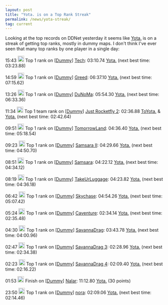 ```yaml
---
layout: post
title: "Yota. is on a Top Rank Streak"
permalink: /news/yota-streak/
tag: current
---
```


Looking at the top records on DDNet yesterday it seems like [Yota.](/players/Yota-46-/) is on a streak of getting top ranks, mostly in dummy maps. I don't think I've ever seen that many top ranks by one player in a single day:

<p><span class="allRecords" style="display:none">2019-11-25</span> 15:43 <img src="/countryflags/GER.png" alt="GER" height="20" /> Top 1 rank on [<a href="https://ddnet.tw/ranks/dummy/">Dummy</a>] <a href="https://ddnet.tw/ranks/dummy/#map-Tech">Tech</a>: 03:10.74 <a href="https://ddnet.tw/players/Yota-46-/">Yota.</a> (next best time: 03:23.88)</p>
<p><span class="allRecords" style="display:none">2019-11-25</span> 14:59 <img src="/countryflags/GER.png" alt="GER" height="20" /> Top 1 rank on [<a href="https://ddnet.tw/ranks/dummy/">Dummy</a>] <a href="https://ddnet.tw/ranks/dummy/#map-Greed">Greed</a>: 06:37.10 <a href="https://ddnet.tw/players/Yota-46-/">Yota.</a> (next best time: 07:15.62)</p>
<p><span class="allRecords" style="display:none">2019-11-25</span> 13:26 <img src="/countryflags/GER.png" alt="GER" height="20" /> Top 1 rank on [<a href="https://ddnet.tw/ranks/dummy/">Dummy</a>] <a href="https://ddnet.tw/ranks/dummy/#map-DuNoMa">DuNoMa</a>: 05:54.30 <a href="https://ddnet.tw/players/Yota-46-/">Yota.</a> (next best time: 06:33.36)</p>
<p><span class="allRecords" style="display:none">2019-11-25</span> 11:34 <img src="/countryflags/GER.png" alt="GER" height="20" /> Top 1 team rank on [<a href="https://ddnet.tw/ranks/dummy/">Dummy</a>] <a href="https://ddnet.tw/ranks/dummy/#map-Just_Rocketfly_2">Just Rocketfly 2</a>: 02:36.88 <a href="https://ddnet.tw/players/ToYota-46-/">ToYota.</a> &amp; <a href="https://ddnet.tw/players/Yota-46-/">Yota.</a> (next best time: 02:42.64)</p>
<p><span class="allRecords" style="display:none">2019-11-25</span> 09:51 <img src="/countryflags/GER.png" alt="GER" height="20" /> Top 1 rank on [<a href="https://ddnet.tw/ranks/dummy/">Dummy</a>] <a href="https://ddnet.tw/ranks/dummy/#map-TomorrowLand">TomorrowLand</a>: 04:36.40 <a href="https://ddnet.tw/players/Yota-46-/">Yota.</a> (next best time: 05:18.54)</p>
<p><span class="allRecords" style="display:none">2019-11-25</span> 09:23 <img src="/countryflags/GER.png" alt="GER" height="20" /> Top 1 rank on [<a href="https://ddnet.tw/ranks/dummy/">Dummy</a>] <a href="https://ddnet.tw/ranks/dummy/#map-Samsara_II">Samsara II</a>: 04:29.66 <a href="https://ddnet.tw/players/Yota-46-/">Yota.</a> (next best time: 04:50.70)</p>
<p><span class="allRecords" style="display:none">2019-11-25</span> 08:51 <img src="/countryflags/GER.png" alt="GER" height="20" /> Top 1 rank on [<a href="https://ddnet.tw/ranks/dummy/">Dummy</a>] <a href="https://ddnet.tw/ranks/dummy/#map-Samsara">Samsara</a>: 04:22.12 <a href="https://ddnet.tw/players/Yota-46-/">Yota.</a> (next best time: 04:34.12)</p>
<p><span class="allRecords" style="display:none">2019-11-25</span> 08:19 <img src="/countryflags/GER.png" alt="GER" height="20" /> Top 1 rank on [<a href="https://ddnet.tw/ranks/dummy/">Dummy</a>] <a href="https://ddnet.tw/ranks/dummy/#map-TakeUrLuggage">TakeUrLuggage</a>: 04:23.82 <a href="https://ddnet.tw/players/Yota-46-/">Yota.</a> (next best time: 04:36.18)</p>
<p><span class="allRecords" style="display:none">2019-11-25</span> 06:42 <img src="/countryflags/GER.png" alt="GER" height="20" /> Top 1 rank on [<a href="https://ddnet.tw/ranks/dummy/">Dummy</a>] <a href="https://ddnet.tw/ranks/dummy/#map-Skychase">Skychase</a>: 04:54.26 <a href="https://ddnet.tw/players/Yota-46-/">Yota.</a> (next best time: 05:07.42)</p>
<p><span class="allRecords" style="display:none">2019-11-25</span> 05:24 <img src="/countryflags/GER.png" alt="GER" height="20" /> Top 1 rank on [<a href="https://ddnet.tw/ranks/dummy/">Dummy</a>] <a href="https://ddnet.tw/ranks/dummy/#map-Caventure">Caventure</a>: 02:34.14 <a href="https://ddnet.tw/players/Yota-46-/">Yota.</a> (next best time: 02:35.48)</p>
<p><span class="allRecords" style="display:none">2019-11-25</span> 04:30 <img src="/countryflags/GER.png" alt="GER" height="20" /> Top 1 rank on [<a href="https://ddnet.tw/ranks/dummy/">Dummy</a>] <a href="https://ddnet.tw/ranks/dummy/#map-SavannaDrag">SavannaDrag</a>: 03:43.78 <a href="https://ddnet.tw/players/Yota-46-/">Yota.</a> (next best time: 04:00.96)</p>
<p><span class="allRecords" style="display:none">2019-11-25</span> 02:47 <img src="/countryflags/GER.png" alt="GER" height="20" /> Top 1 rank on [<a href="https://ddnet.tw/ranks/dummy/">Dummy</a>] <a href="https://ddnet.tw/ranks/dummy/#map-SavannaDrag_3">SavannaDrag 3</a>: 02:28.96 <a href="https://ddnet.tw/players/Yota-46-/">Yota.</a> (next best time: 02:34.38)</p>
<p><span class="allRecords" style="display:none">2019-11-25</span> 02:23 <img src="/countryflags/GER.png" alt="GER" height="20" /> Top 1 rank on [<a href="https://ddnet.tw/ranks/dummy/">Dummy</a>] <a href="https://ddnet.tw/ranks/dummy/#map-SavannaDrag_4">SavannaDrag 4</a>: 02:09.40 <a href="https://ddnet.tw/players/Yota-46-/">Yota.</a> (next best time: 02:16.22)</p>
<p><span class="allRecords" style="display:none">2019-11-25</span> 01:53 <img src="/countryflags/GER.png" alt="GER" height="20" /> Finish on [<a href="https://ddnet.tw/ranks/dummy/">Dummy</a>] <a href="https://ddnet.tw/ranks/dummy/#map-Nalar">Nalar</a>: 11:12.80 <a href="https://ddnet.tw/players/Yota-46-/">Yota.</a> (30 points)</p>
<p><span class="allRecords" style="display:none">2019-11-24</span> 23:50 <img src="/countryflags/GER.png" alt="GER" height="20" /> Top 1 rank on [<a href="https://ddnet.tw/ranks/dummy/">Dummy</a>] <a href="https://ddnet.tw/ranks/dummy/#map-nora">nora</a>: 02:09.06 <a href="https://ddnet.tw/players/Yota-46-/">Yota.</a> (next best time: 02:14.46)</p>
